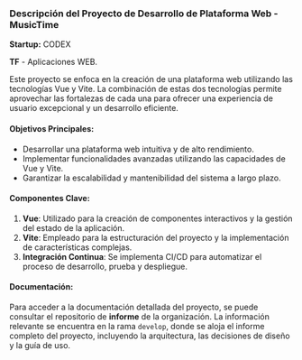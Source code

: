 ### Descripción del Proyecto de Desarrollo de Plataforma Web - MusicTime

**Startup:** CODEX

**TF** - Aplicaciones WEB.

Este proyecto se enfoca en la creación de una plataforma web utilizando las tecnologías Vue y Vite. La combinación de estas dos tecnologías permite aprovechar las fortalezas de cada una para ofrecer una experiencia de usuario excepcional y un desarrollo eficiente.

#### Objetivos Principales:
- Desarrollar una plataforma web intuitiva y de alto rendimiento.
- Implementar funcionalidades avanzadas utilizando las capacidades de Vue y Vite.
- Garantizar la escalabilidad y mantenibilidad del sistema a largo plazo.

#### Componentes Clave:
1. **Vue**: Utilizado para la creación de componentes interactivos y la gestión del estado de la aplicación.
2. **Vite**: Empleado para la estructuración del proyecto y la implementación de características complejas.
3. **Integración Continua**: Se implementa CI/CD para automatizar el proceso de desarrollo, prueba y despliegue.

#### Documentación:
Para acceder a la documentación detallada del proyecto, se puede consultar el repositorio de **informe** de la organización. La información relevante se encuentra en la rama `develop`, donde se aloja el informe completo del proyecto, incluyendo la arquitectura, las decisiones de diseño y la guía de uso.
